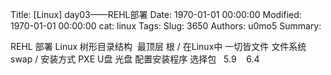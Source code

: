 Title: [Linux] day03——REHL部署
Date: 1970-01-01 00:00:00
Modified: 1970-01-01 00:00:00
cat: linux
Tags: 
Slug: 3650
Authors: u0mo5 
Summary: 

REHL 部署
Linux 树形目录结构  最顶层 根 /
在Linux中 一切皆文件
文件系统 swap /
安装方式 PXE U盘 光盘
配置安装程序
选择包   5.9    6.4
